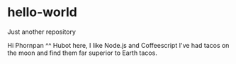 # hello-world
Just another repository

Hi Phornpan ^^
Hubot here, I like Node.js and Coffeescript
I've had tacos on the moon and find them far superior to Earth tacos.
